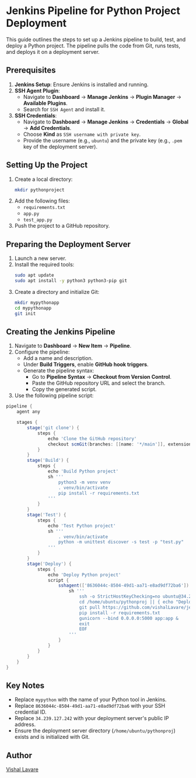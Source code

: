 # Jenkins Pipeline for Python Project Deployment

This guide outlines the steps to set up a Jenkins pipeline to build, test, and deploy a Python project. The pipeline pulls the code from Git, runs tests, and deploys it on a deployment server.

## Prerequisites 
1. **Jenkins Setup**: Ensure Jenkins is installed and running.
2. **SSH Agent Plugin**:
   - Navigate to **Dashboard** -> **Manage Jenkins** -> **Plugin Manager** -> **Available Plugins**.
   - Search for `SSH Agent` and install it.
3. **SSH Credentials**:
   - Navigate to **Dashboard** -> **Manage Jenkins** -> **Credentials** -> **Global** -> **Add Credentials**.
   - Choose **Kind** as `SSH username with private key`.
   - Provide the username (e.g., `ubuntu`) and the private key (e.g., `.pem` key of the deployment server).

## Setting Up the Project
1. Create a local directory:
   ```bash
   mkdir pythonproject
   ```
2. Add the following files:
   - `requirements.txt`
   - `app.py`
   - `test_app.py`
3. Push the project to a GitHub repository.

## Preparing the Deployment Server
1. Launch a new server.
2. Install the required tools:
   ```bash
   sudo apt update
   sudo apt install -y python3 python3-pip git
   ```
3. Create a directory and initialize Git:
   ```bash
   mkdir mypythonapp
   cd mypythonapp
   git init
   ```

## Creating the Jenkins Pipeline
1. Navigate to **Dashboard** -> **New Item** -> **Pipeline**.
2. Configure the pipeline:
   - Add a name and description.
   - Under **Build Triggers**, enable **GitHub hook triggers**.
   - Generate the pipeline syntax:
     - Go to **Pipeline Syntax** -> **Checkout from Version Control**.
     - Paste the GitHub repository URL and select the branch.
     - Copy the generated script.
3. Use the following pipeline script:

```groovy
pipeline {
    agent any

    stages {
        stage('git clone') {
            steps {
                echo 'Clone the GitHub repository'
                checkout scmGit(branches: [[name: '*/main']], extensions: [], userRemoteConfigs: [[url: 'https://github.com/vishalLavare/jenkins-python.git']])
            }
        }
        stage('Build') {
            steps {
                echo 'Build Python project'
                sh '''
                    python3 -m venv venv
                    . venv/bin/activate
                    pip install -r requirements.txt
                '''
            }
        }
        stage('Test') {
            steps {
                echo 'Test Python project'
                sh '''
                    . venv/bin/activate
                    python -m unittest discover -s test -p "test.py"
                '''
            }
        }
        stage('Deploy') {
            steps {
                echo 'Deploy Python project'
                script {
                    sshagent(['8636044c-8504-49d1-aa71-e8ad9df72ba6']) {  // ID of the SSH credential
                        sh '''
                            ssh -o StrictHostKeyChecking=no ubuntu@34.239.127.242 << EOF
                            cd /home/ubuntu/pythonproj || { echo "Deployment directory does not exist. Exiting..."; exit 1; }
                            git pull https://github.com/vishalLavare/jenkins-python.git
                            pip install -r requirements.txt
                            gunicorn --bind 0.0.0.0:5000 app:app &
                            exit
                            EOF
                        '''
                    }
                }
            }
        }
    }
}
```

## Key Notes
- Replace `mypython` with the name of your Python tool in Jenkins.
- Replace `8636044c-8504-49d1-aa71-e8ad9df72ba6` with your SSH credential ID.
- Replace `34.239.127.242` with your deployment server's public IP address.
- Ensure the deployment server directory (`/home/ubuntu/pythonproj`) exists and is initialized with Git.

## Author
[Vishal Lavare](https://github.com/vishalLavare)


